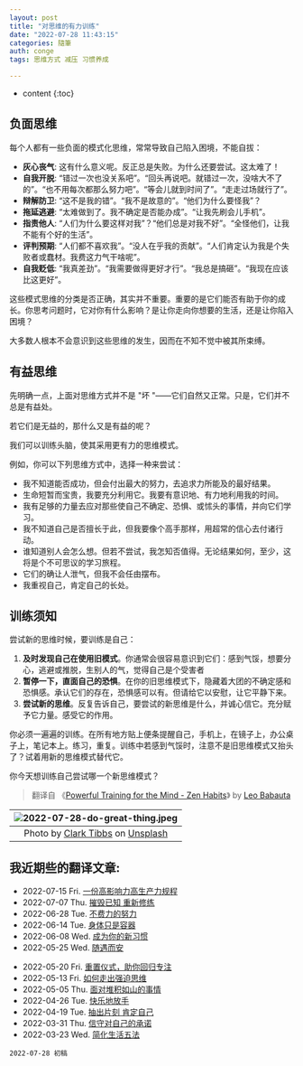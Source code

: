 ```yaml
---
layout: post
title: "对思维的有力训练"
date: "2022-07-28 11:43:15"
categories: 隨筆
auth: conge
tags: 思维方式 减压 习惯养成

---
```

* content
{:toc}

## 负面思维

每个人都有一些负面的模式化思维，常常导致自己陷入困境，不能自拔：

* __灰心丧气__: 这有什么意义呢。反正总是失败。为什么还要尝试。这太难了！
* __自我开脱__: “错过一次也没关系吧”。“回头再说吧。就错过一次，没啥大不了的”。“也不用每次都那么努力吧”。“等会儿就到时间了”。“走走过场就行了”。
* __辩解防卫__: “这不是我的错”。“我不是故意的”。“他们为什么要怪我”？
* __拖延逃避__: “太难做到了。我不确定是否能办成”。“让我先刷会儿手机”。
* __指责他人__: “人们为什么要这样对我”？“他们总是对我不好”。“全怪他们，让我不能有个好的生活”。
* __评判预期__: “人们都不喜欢我”。“没人在乎我的贡献”。“人们肯定认为我是个失败者或蠢材。我费这力气干啥呢”。
* __自我贬低__: “我真差劲”。“我需要做得更好才行”。“我总是搞砸”。“我现在应该比这更好”。

这些模式思维的分类是否正确，其实并不重要。重要的是它们能否有助于你的成长。你思考问题时，它对你有什么影响？是让你走向你想要的生活，还是让你陷入困境？

大多数人根本不会意识到这些思维的发生，因而在不知不觉中被其所束缚。

## 有益思维

先明确一点，上面对思维方式并不是 "坏 "——它们自然又正常。只是，它们并不总是有益处。

若它们是无益的，那什么又是有益的呢？

我们可以训练头脑，使其采用更有力的思维模式。

例如，你可以下列思维方式中，选择一种来尝试：

* 我不知道能否成功，但会付出最大的努力，去追求力所能及的最好结果。
* 生命短暂而宝贵，我要充分利用它。我要有意识地、有力地利用我的时间。
* 我有足够的力量去应对那些使自己不确定、恐惧、或怵头的事情，并向它们学习。
* 我不知道自己是否擅长于此，但我要像个高手那样，用超常的信心去付诸行动。
* 谁知道别人会怎么想。但若不尝试，我怎知否值得。无论结果如何，至少，这将是个不可思议的学习旅程。
* 它们的确让人泄气，但我不会任由摆布。
* 我重视自己，肯定自己的长处。

## 训练须知

尝试新的思维时候，要训练是自己：

1. __及时发现自己在使用旧模式__。你通常会很容易意识到它们：感到气馁，想要分心，逃避或推脱，生别人的气，觉得自己是个受害者
2. __暂停一下，直面自己的恐惧__。在你的旧思维模式下，隐藏着大团的不确定感和恐惧感。承认它们的存在，恐惧感可以有。但请给它以安慰，让它平静下来。
3. __尝试新的思维__。反复告诉自己，要尝试的新思维是什么，并诚心信它。充分赋予它力量。感受它的作用。

你必须一遍遍的训练。在所有地方贴上便条提醒自己，手机上，在镜子上，办公桌子上，笔记本上。练习，重复。训练中若感到气馁时，注意不是旧思维模式又抬头了？试着用新的思维模式替代它。

你今天想训练自己尝试哪一个新思维模式？

> 翻译自 《[Powerful Training for the Mind - Zen Habits](https://zenhabits.net/mindtraining/)》 by [Leo Babauta](https://leobabauta.com/)

|![2022-07-28-do-great-thing.jpeg](https://s2.loli.net/2022/07/29/uZJqTBiKLMjtzN2.jpg)|
|:----:|
|Photo by [Clark Tibbs](https://unsplash.com/@clarktibbs?utm_source=unsplash&utm_medium=referral&utm_content=creditCopyText) on [Unsplash](https://unsplash.com/s/photos/hardwork?utm_source=unsplash&utm_medium=referral&utm_content=creditCopyText)  |

## 我近期些的翻译文章:
- 2022-07-15 Fri. [一份高影响力高生产力规程](https://conge.github.io/2022/07/15/high-impact/)
- 2022-07-07 Thu. [摧毁已知 重新修练](https://conge.github.io/2022/07/07/renew/)
- 2022-06-28 Tue. [不费力的努力](https://conge.github.io/2022/06/28/effortless-effort/)
- 2022-06-14 Tue. [身体只是容器](https://conge.github.io/2022/06/14/vessel/)
- 2022-06-08 Wed. [成为你的新习惯](https://conge.github.io/2022/06/08/become/)
- 2022-05-25 Wed. [随遇而安](https://conge.github.io/2022/05/25/flow/)
* 2022-05-20 Fri. [重置仪式，助你回归专注](https://conge.github.io/2022/05/20/reset-ritual/)
* 2022-05-13 Fri. [如何走出强迫思维 ](https://conge.github.io/2022/05/13/obsess/)
* 2022-05-05 Thu. [面对堆积如山的事情](https://conge.github.io/2022/05/05/mountain/)  
* 2022-04-26 Tue. [快乐地放手](https://conge.github.io/2022/04/26/letting-go/)  
* 2022-04-19 Tue. [抽出片刻 肯定自己](https://conge.github.io/2022/04/19/self-acknowledge/)  
* 2022-03-31 Thu. [信守对自己的承诺](https://conge.github.io/2022/03/31/self-committed/)  
* 2022-03-23 Wed. [简化生活五法](https://conge.github.io/2022/03/23/five-ways-to-simplify/)  

```
2022-07-28 初稿
```
